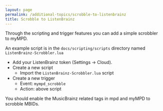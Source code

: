 ```yaml
---
layout: page
permalink: /additional-topics/scrobble-to-listenbrainz
title: Scrobble to ListenBrainz
---
```


Through the scripting and trigger features you can add a simple scrobbler to myMPD.

An example script is in the `docs/scripting/scripts` directory named `ListenBrainz-Scrobbler.lua`

- Add your ListenBrainz token (Settings -> Cloud).
- Create a new script
  - Import the `ListenBrainz-Scrobbler.lua` script
- Create a new trigger
  - Event: `mympd_scrobble`
  - Action: above script

You should enable the MusicBrainz related tags in mpd and myMPD to scrobble MBIDs.

